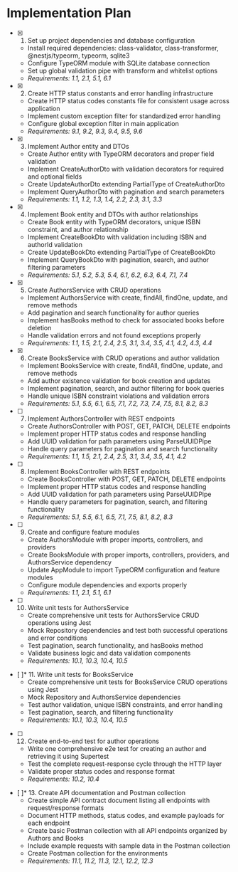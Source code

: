 # Implementation Plan

- [x] 1. Set up project dependencies and database configuration





  - Install required dependencies: class-validator, class-transformer, @nestjs/typeorm, typeorm, sqlite3
  - Configure TypeORM module with SQLite database connection
  - Set up global validation pipe with transform and whitelist options
  - _Requirements: 1.1, 2.1, 5.1, 6.1_

- [x] 2. Create HTTP status constants and error handling infrastructure





  - Create HTTP status codes constants file for consistent usage across application
  - Implement custom exception filter for standardized error handling
  - Configure global exception filter in main application
  - _Requirements: 9.1, 9.2, 9.3, 9.4, 9.5, 9.6_

- [x] 3. Implement Author entity and DTOs





  - Create Author entity with TypeORM decorators and proper field validation
  - Implement CreateAuthorDto with validation decorators for required and optional fields
  - Create UpdateAuthorDto extending PartialType of CreateAuthorDto
  - Implement QueryAuthorDto with pagination and search parameters
  - _Requirements: 1.1, 1.2, 1.3, 1.4, 2.2, 2.3, 3.1, 3.3_

- [x] 4. Implement Book entity and DTOs with author relationships





  - Create Book entity with TypeORM decorators, unique ISBN constraint, and author relationship
  - Implement CreateBookDto with validation including ISBN and authorId validation
  - Create UpdateBookDto extending PartialType of CreateBookDto
  - Implement QueryBookDto with pagination, search, and author filtering parameters
  - _Requirements: 5.1, 5.2, 5.3, 5.4, 6.1, 6.2, 6.3, 6.4, 7.1, 7.4_

- [x] 5. Create AuthorsService with CRUD operations






  - Implement AuthorsService with create, findAll, findOne, update, and remove methods
  - Add pagination and search functionality for author queries
  - Implement hasBooks method to check for associated books before deletion
  - Handle validation errors and not found exceptions properly
  - _Requirements: 1.1, 1.5, 2.1, 2.4, 2.5, 3.1, 3.4, 3.5, 4.1, 4.2, 4.3, 4.4_

- [x] 6. Create BooksService with CRUD operations and author validation





  - Implement BooksService with create, findAll, findOne, update, and remove methods
  - Add author existence validation for book creation and updates
  - Implement pagination, search, and author filtering for book queries
  - Handle unique ISBN constraint violations and validation errors
  - _Requirements: 5.1, 5.5, 6.1, 6.5, 7.1, 7.2, 7.3, 7.4, 7.5, 8.1, 8.2, 8.3_

- [ ] 7. Implement AuthorsController with REST endpoints
  - Create AuthorsController with POST, GET, PATCH, DELETE endpoints
  - Implement proper HTTP status codes and response handling
  - Add UUID validation for path parameters using ParseUUIDPipe
  - Handle query parameters for pagination and search functionality
  - _Requirements: 1.1, 1.5, 2.1, 2.4, 2.5, 3.1, 3.4, 3.5, 4.1, 4.2_

- [ ] 8. Implement BooksController with REST endpoints
  - Create BooksController with POST, GET, PATCH, DELETE endpoints
  - Implement proper HTTP status codes and response handling
  - Add UUID validation for path parameters using ParseUUIDPipe
  - Handle query parameters for pagination, search, and filtering functionality
  - _Requirements: 5.1, 5.5, 6.1, 6.5, 7.1, 7.5, 8.1, 8.2, 8.3_

- [ ] 9. Create and configure feature modules
  - Create AuthorsModule with proper imports, controllers, and providers
  - Create BooksModule with proper imports, controllers, providers, and AuthorsService dependency
  - Update AppModule to import TypeORM configuration and feature modules
  - Configure module dependencies and exports properly
  - _Requirements: 1.1, 2.1, 5.1, 6.1_

- [ ] 10. Write unit tests for AuthorsService

  - Create comprehensive unit tests for AuthorsService CRUD operations using Jest
  - Mock Repository dependencies and test both successful operations and error conditions
  - Test pagination, search functionality, and hasBooks method
  - Validate business logic and data validation components
  - _Requirements: 10.1, 10.3, 10.4, 10.5_

- [ ]* 11. Write unit tests for BooksService
  - Create comprehensive unit tests for BooksService CRUD operations using Jest
  - Mock Repository and AuthorsService dependencies
  - Test author validation, unique ISBN constraints, and error handling
  - Test pagination, search, and filtering functionality
  - _Requirements: 10.1, 10.3, 10.4, 10.5_

- [ ] 12. Create end-to-end test for author operations

  - Write one comprehensive e2e test for creating an author and retrieving it using Supertest
  - Test the complete request-response cycle through the HTTP layer
  - Validate proper status codes and response format
  - _Requirements: 10.2, 10.4_

- [ ]* 13. Create API documentation and Postman collection
  - Create simple API contract document listing all endpoints with request/response formats
  - Document HTTP methods, status codes, and example payloads for each endpoint
  - Create basic Postman collection with all API endpoints organized by Authors and Books
  - Include example requests with sample data in the Postman collection
  - Create Postman collection for the environments
  - _Requirements: 11.1, 11.2, 11.3, 12.1, 12.2, 12.3_